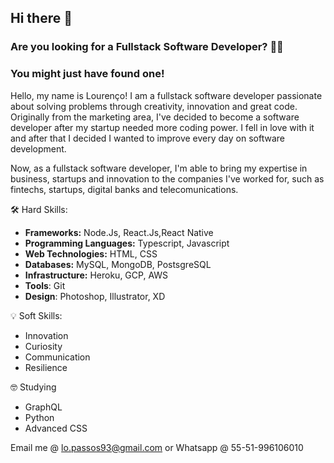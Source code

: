 ## Hi there 👋

### Are you looking for a Fullstack Software Developer?  👨‍💻
### You might just have found one!

Hello, my name is Lourenço! I am a fullstack software developer passionate about solving problems through creativity, innovation and great code. Originally from the marketing area, I've decided to become a software developer after my startup needed more coding power. I fell in love with it and after that I decided I wanted to improve every day on software development. 

Now, as a fullstack software developer, I'm able to bring my expertise in business, startups and innovation to the companies I've worked for, such as fintechs, startups, digital banks and telecomunications.

🛠️ Hard Skills:
 * **Frameworks:** Node.Js, React.Js,React Native
 * **Programming Languages:** Typescript, Javascript
 * **Web Technologies:** HTML, CSS
 * **Databases:** MySQL, MongoDB, PostsgreSQL
 * **Infrastructure:** Heroku, GCP, AWS
 * **Tools**: Git
 * **Design**: Photoshop, Illustrator, XD

  💡 Soft Skills:
  * Innovation
  * Curiosity
  * Communication
  * Resilience

🤓 Studying
 * GraphQL
 * Python
 * Advanced CSS


Email me @ lo.passos93@gmail.com or Whatsapp @ 55-51-996106010
